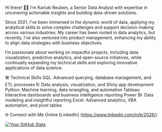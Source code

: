 Hi there! 👋🏼
I'm Kariuki Reuben, a Senior Data Analyst with expertise in uncovering actionable insights and building data-driven solutions.

Since 2021, I've been immersed in the dynamic world of data, applying my analytical skills to solve complex challenges and support decision-making across various industries. My career has been rooted in data analytics, but recently, I’ve also ventured into product management, enhancing my ability to align data strategies with business objectives.

I’m passionate about working on impactful projects, including data visualization, predictive analytics, and open-source initiatives, while continually expanding my technical skills and exploring innovative applications of data science.

🛠 Technical Skills
SQL: Advanced querying, database management, and ETL processes
R: Data analysis, visualization, and Shiny app development
Python: Machine learning, data wrangling, and automation
Tableau: Interactive dashboards and business intelligence reporting
Power BI: Data modeling and insightful reporting
Excel: Advanced analytics, VBA automation, and pivot tables

🌐 Connect with Me Online
[LinkedIn] (https://www.linkedin.com/in/kr2026/)


[![Your GitHub Stats](https://github-readme-stats.vercel.app/api?username=yourusername&show_icons=true&theme=radical)](https://github.com/yourusername)

